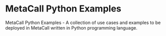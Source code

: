 # MetaCall Python Examples
MetaCall Python Examples - A collection of use cases and examples to be deployed in MetaCall written in Python programming language.
